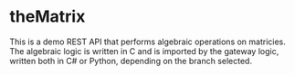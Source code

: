 # theMatrix
This is a demo REST API that performs algebraic operations on matricies. The algebraic logic is written in C and is imported by the gateway logic, written both in C# or Python, depending on the branch selected.
